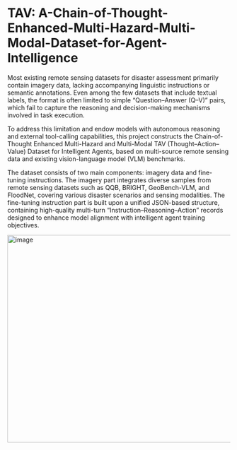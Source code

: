 # TAV: A-Chain-of-Thought-Enhanced-Multi-Hazard-Multi-Modal-Dataset-for-Agent-Intelligence
Most existing remote sensing datasets for disaster assessment primarily contain imagery data, lacking accompanying linguistic instructions or semantic annotations. Even among the few datasets that include textual labels, the format is often limited to simple “Question–Answer (Q–V)” pairs, which fail to capture the reasoning and decision-making mechanisms involved in task execution.

To address this limitation and endow models with autonomous reasoning and external tool-calling capabilities, this project constructs the Chain-of-Thought Enhanced Multi-Hazard and Multi-Modal TAV (Thought–Action–Value) Dataset for Intelligent Agents, based on multi-source remote sensing data and existing vision-language model (VLM) benchmarks.

The dataset consists of two main components: imagery data and fine-tuning instructions. The imagery part integrates diverse samples from remote sensing datasets such as QQB, BRIGHT, GeoBench-VLM, and FloodNet, covering various disaster scenarios and sensing modalities. The fine-tuning instruction part is built upon a unified JSON-based structure, containing high-quality multi-turn “Instruction–Reasoning–Action” records designed to enhance model alignment with intelligent agent training objectives.


<img width="1280" height="470" alt="image" src="https://github.com/user-attachments/assets/e7036b77-32b5-42ba-b0d8-755045e5c16d" />
